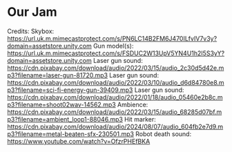 # Our Jam
Credits:
Skybox: https://url.uk.m.mimecastprotect.com/s/PN6LC14B2FM6J470ILfvIV7v3y?domain=assetstore.unity.com
Gun model(s): 
https://url.uk.m.mimecastprotect.com/s/FSDUC2W13UpV5YN4U1h2I5S3yY?domain=assetstore.unity.com
Laser gun sound:
https://cdn.pixabay.com/download/audio/2022/03/15/audio_2c30d5d42e.mp3?filename=laser-gun-81720.mp3
Laser gun sound:
https://cdn.pixabay.com/download/audio/2022/03/10/audio_d6d84780e8.mp3?filename=sci-fi-energy-gun-39409.mp3
Laser gun sound:
https://cdn.pixabay.com/download/audio/2022/01/18/audio_05460e2b8c.mp3?filename=shoot02wav-14562.mp3
Ambience:
https://cdn.pixabay.com/download/audio/2022/03/15/audio_68285d07bf.mp3?filename=ambient_loop1-88046.mp3
Hit marker:
https://cdn.pixabay.com/download/audio/2024/08/07/audio_604fb2e7d9.mp3?filename=metal-beaten-sfx-230501.mp3
Robot death sound:
https://www.youtube.com/watch?v=OfzrPHEfBKA
